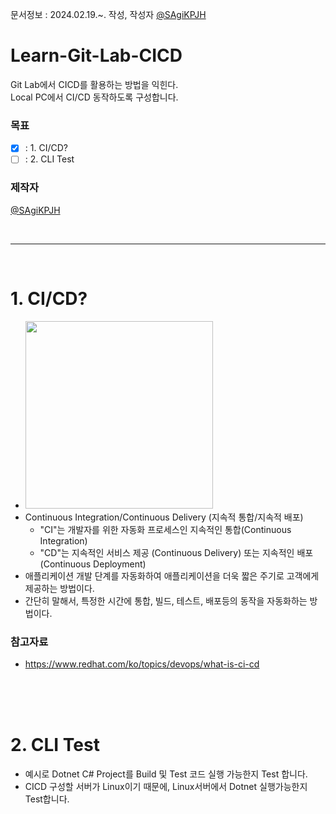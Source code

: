 문서정보 : 2024.02.19.~. 작성, 작성자 [@SAgiKPJH](https://github.com/SAgiKPJH)

# Learn-Git-Lab-CICD
Git Lab에서 CICD를 활용하는 방법을 익힌다.  
Local PC에서 CI/CD 동작하도록 구성합니다.  

### 목표
- [x] : 1. CI/CD?
- [ ] : 2. CLI Test

### 제작자
[@SAgiKPJH](https://github.com/SAgiKPJH)

<br>

---

<br>

# 1. CI/CD?
- <img src="https://user-images.githubusercontent.com/66783849/231069040-c8d4b38e-c8a7-4db7-a2b0-55e5a3198539.png" width="300">  
- Continuous Integration/Continuous Delivery (지속적 통합/지속적 배포)
  - "CI"는 개발자를 위한 자동화 프로세스인 지속적인 통합(Continuous Integration)
  - "CD"는 지속적인 서비스 제공 (Continuous Delivery) 또는 지속적인 배포 (Continuous Deployment)
- 애플리케이션 개발 단계를 자동화하여 애플리케이션을 더욱 짧은 주기로 고객에게 제공하는 방법이다.
- 간단히 말해서, 특정한 시간에 통합, 빌드, 테스트, 배포등의 동작을 자동화하는 방법이다.

### 참고자료

- https://www.redhat.com/ko/topics/devops/what-is-ci-cd

<br><br><br>


# 2. CLI Test
- 예시로 Dotnet C# Project를 Build 및 Test 코드 실행 가능한지 Test 합니다.
- CICD 구성할 서버가 Linux이기 때문에, Linux서버에서 Dotnet 실행가능한지 Test합니다.
